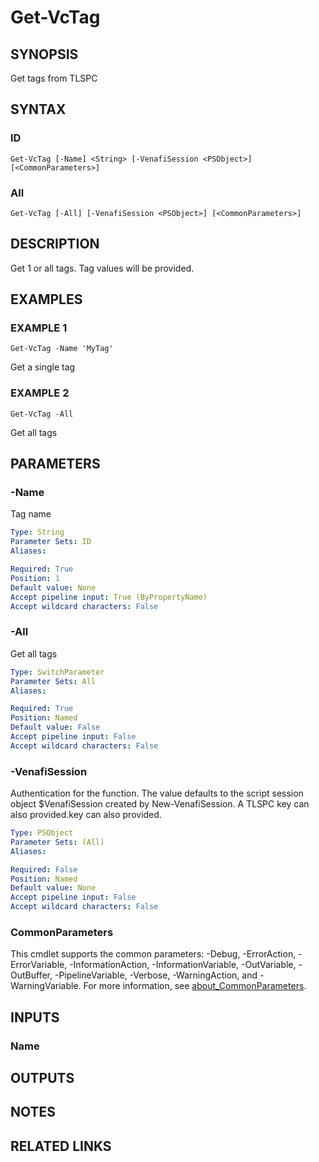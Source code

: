 # Get-VcTag

## SYNOPSIS
Get tags from TLSPC

## SYNTAX

### ID
```
Get-VcTag [-Name] <String> [-VenafiSession <PSObject>] [<CommonParameters>]
```

### All
```
Get-VcTag [-All] [-VenafiSession <PSObject>] [<CommonParameters>]
```

## DESCRIPTION
Get 1 or all tags.
Tag values will be provided.

## EXAMPLES

### EXAMPLE 1
```
Get-VcTag -Name 'MyTag'
```

Get a single tag

### EXAMPLE 2
```
Get-VcTag -All
```

Get all tags

## PARAMETERS

### -Name
Tag name

```yaml
Type: String
Parameter Sets: ID
Aliases:

Required: True
Position: 1
Default value: None
Accept pipeline input: True (ByPropertyName)
Accept wildcard characters: False
```

### -All
Get all tags

```yaml
Type: SwitchParameter
Parameter Sets: All
Aliases:

Required: True
Position: Named
Default value: False
Accept pipeline input: False
Accept wildcard characters: False
```

### -VenafiSession
Authentication for the function.
The value defaults to the script session object $VenafiSession created by New-VenafiSession.
A TLSPC key can also provided.key can also provided.

```yaml
Type: PSObject
Parameter Sets: (All)
Aliases:

Required: False
Position: Named
Default value: None
Accept pipeline input: False
Accept wildcard characters: False
```

### CommonParameters
This cmdlet supports the common parameters: -Debug, -ErrorAction, -ErrorVariable, -InformationAction, -InformationVariable, -OutVariable, -OutBuffer, -PipelineVariable, -Verbose, -WarningAction, and -WarningVariable. For more information, see [about_CommonParameters](http://go.microsoft.com/fwlink/?LinkID=113216).

## INPUTS

### Name
## OUTPUTS

## NOTES

## RELATED LINKS
